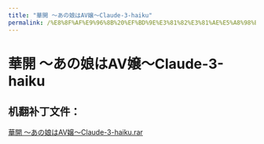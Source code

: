 ```yaml
---
title: "華開 ～あの娘はAV嬢～Claude-3-haiku"
permalink: /%E8%8F%AF%E9%96%8B%20%EF%BD%9E%E3%81%82%E3%81%AE%E5%A8%98%E3%81%AFAV%E5%AC%A2%EF%BD%9EClaude-3-haiku
---
```



# 華開 ～あの娘はAV嬢～Claude-3-haiku

## 机翻补丁文件：

[華開 ～あの娘はAV嬢～Claude-3-haiku.rar](https://github.com/jyxjyx1234/jyxjyx1234.github.io/blob/main/resources/%E8%8F%AF%E9%96%8B%20%EF%BD%9E%E3%81%82%E3%81%AE%E5%A8%98%E3%81%AFAV%E5%AC%A2%EF%BD%9EClaude-3-haiku.rar)

 


